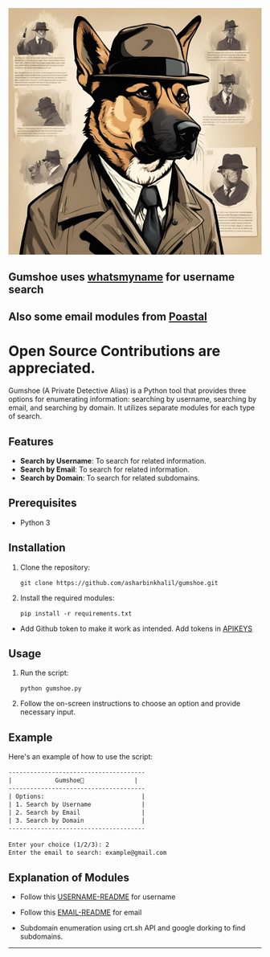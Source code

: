 ![Logo](/modules/logo.jpg)
## Gumshoe uses [whatsmyname](https://github.com/WebBreacher/WhatsMyName) for username search
## Also some email modules from [Poastal](https://github.com/jakecreps/poastal)

# Open Source Contributions are appreciated.
Gumshoe (A Private Detective Alias) is a Python tool that provides three options for enumerating information: searching by username, searching by email, and searching by domain. It utilizes separate modules for each type of search.

## Features

- **Search by Username**: To search for related information.
- **Search by Email**: To search for related information.
- **Search by Domain**: To search for related subdomains.

## Prerequisites

- Python 3

## Installation

1. Clone the repository:

    ```
    git clone https://github.com/asharbinkhalil/gumshoe.git
    ```

2. Install the required modules:

    ```
    pip install -r requirements.txt
    ```
- Add Github token to make it work as intended. Add tokens in [APIKEYS](apikeys.py)

## Usage

1. Run the script:

    ```
    python gumshoe.py
    ```

2. Follow the on-screen instructions to choose an option and provide necessary input.

## Example

Here's an example of how to use the script:

```
--------------------------------------
|            Gumshoe🐶              |
--------------------------------------
| Options:                           |
| 1. Search by Username              |
| 2. Search by Email                 |
| 3. Search by Domain                |
--------------------------------------

Enter your choice (1/2/3): 2
Enter the email to search: example@gmail.com
```

## Explanation of Modules

- Follow this [USERNAME-README](./modules/username_enumeration/README.md) for username

- Follow this [EMAIL-README](./modules/email_enumeration/README.md) for email

- Subdomain enumeration using crt.sh API and google dorking to find subdomains.

---
